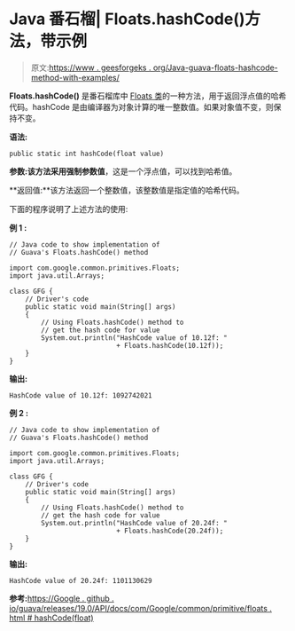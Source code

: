 # Java 番石榴| Floats.hashCode()方法，带示例

> 原文:[https://www . geesforgeks . org/Java-guava-floats-hashcode-method-with-examples/](https://www.geeksforgeeks.org/java-guava-floats-hashcode-method-with-examples/)

**Floats.hashCode()** 是番石榴库中 [Floats 类](https://www.geeksforgeeks.org/floats-class-guava-java/)的一种方法，用于返回浮点值的哈希代码。hashCode 是由编译器为对象计算的唯一整数值。如果对象值不变，则保持不变。

**语法:**

```
public static int hashCode(float value)

```

**参数:**该方法采用强制参数**值**，这是一个浮点值，可以找到哈希值。

**返回值:**该方法返回一个整数值，该整数值是指定值的哈希代码。

下面的程序说明了上述方法的使用:

**例 1 :**

```
// Java code to show implementation of
// Guava's Floats.hashCode() method

import com.google.common.primitives.Floats;
import java.util.Arrays;

class GFG {
    // Driver's code
    public static void main(String[] args)
    {
        // Using Floats.hashCode() method to
        // get the hash code for value
        System.out.println("HashCode value of 10.12f: "
                           + Floats.hashCode(10.12f));
    }
}
```

**输出:**

```
HashCode value of 10.12f: 1092742021

```

**例 2 :**

```
// Java code to show implementation of
// Guava's Floats.hashCode() method

import com.google.common.primitives.Floats;
import java.util.Arrays;

class GFG {
    // Driver's code
    public static void main(String[] args)
    {
        // Using Floats.hashCode() method to
        // get the hash code for value
        System.out.println("HashCode value of 20.24f: "
                           + Floats.hashCode(20.24f));
    }
}
```

**输出:**

```
HashCode value of 20.24f: 1101130629

```

**参考:**[https://Google . github . io/guava/releases/19.0/API/docs/com/Google/common/primitive/floats . html # hashCode(float)](https://google.github.io/guava/releases/19.0/api/docs/com/google/common/primitives/Floats.html#hashCode(float))
